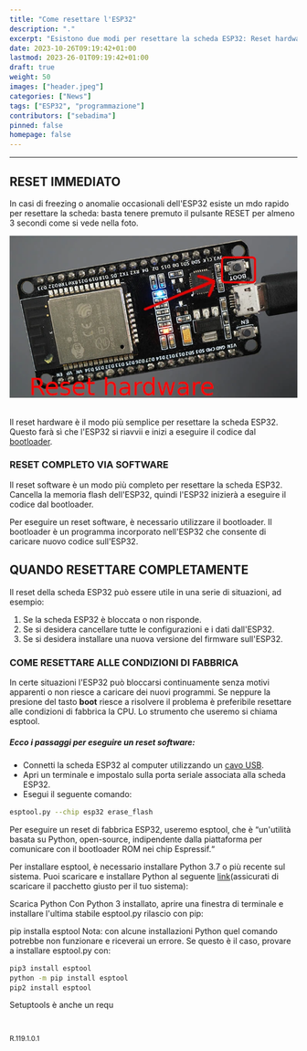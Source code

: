```yaml
---
title: "Come resettare l'ESP32"
description: "."
excerpt: "Esistono due modi per resettare la scheda ESP32: Reset hardware: Tenere premuto il pulsante RESET per almeno 3 secondi. Reset software: Utilizzare il bootloader..."
date: 2023-10-26T09:19:42+01:00
lastmod: 2023-26-01T09:19:42+01:00
draft: true
weight: 50
images: ["header.jpeg"]
categories: ["News"]
tags: ["ESP32", "programmazione"]
contributors: ["sebadima"]
pinned: false
homepage: false
---
```




<hr>

## RESET IMMEDIATO
In casi di freezing o anomalie occasionali dell'ESP32 esiste un mdo rapido per resettare la scheda: basta tenere premuto il pulsante RESET per almeno 3 secondi come si vede nella foto.

<img width="800" class="x figure-img img-fluid lazyload blur-up" src="images/101.webp" alt="il tasto di reset hardware dell'ESP32">

<br>
<br>

Il reset hardware è il modo più semplice per resettare la scheda ESP32. Questo farà sì che l'ESP32 si riavvii e inizi a eseguire il codice dal <a href="https://docs.espressif.com/projects/esp-idf/en/latest/esp32/api-guides/bootloader.html" target="_blank" rel="noopener">bootloader</a>.

### RESET COMPLETO VIA SOFTWARE

Il reset software è un modo più completo per resettare la scheda ESP32. Cancella la memoria flash dell'ESP32, quindi l'ESP32 inizierà a eseguire il codice dal bootloader.

Per eseguire un reset software, è necessario utilizzare il bootloader. Il bootloader è un programma incorporato nell'ESP32 che consente di caricare nuovo codice sull'ESP32.

## QUANDO RESETTARE COMPLETAMENTE
Il reset della scheda ESP32 può essere utile in una serie di situazioni, ad esempio:

1. Se la scheda ESP32 è bloccata o non risponde.
2. Se si desidera cancellare tutte le configurazioni e i dati dall'ESP32.
3. Se si desidera installare una nuova versione del firmware sull'ESP32.

### COME RESETTARE ALLE CONDIZIONI DI FABBRICA

In certe situazioni l'ESP32 può bloccarsi continuamente senza motivi apparenti o non riesce a caricare dei nuovi programmi. Se neppure la presione del tasto **boot** riesce a risolvere il problema è preferibile resettare alle condizioni di fabbrica la CPU. Lo strumento che useremo si chiama esptool.
##### Ecco i passaggi per eseguire un reset software:


- Connetti la scheda ESP32 al computer utilizzando un <a href="https://linuxhint.com/cable-used-for-esp32/" target="_blank" rel="noopener">cavo USB</a>.
- Apri un terminale e impostalo sulla porta seriale associata alla scheda ESP32.
- Esegui il seguente comando:


```bash
esptool.py --chip esp32 erase_flash
```

Per eseguire un reset di fabbrica ESP32, useremo esptool, che è “un'utilità basata su Python, open-source, indipendente dalla piattaforma per comunicare con il bootloader ROM nei chip Espressif.“

Per installare esptool, è necessario installare Python 3.7 o più recente sul sistema. Puoi scaricare e installare Python al seguente  <a href="https://www.python.org/downloads/" target="_blank" rel="noopener">link</a>(assicurati di scaricare il pacchetto giusto per il tuo sistema):

Scarica Python
Con Python 3 installato, aprire una finestra di terminale e installare l'ultima stabile esptool.py rilascio con pip:

pip installa esptool
Nota: con alcune installazioni Python quel comando potrebbe non funzionare e riceverai un errore. Se questo è il caso, provare a installare esptool.py con:

```bash
pip3 install esptool
python -m pip install esptool
pip2 install esptool
```
Setuptools è anche un requ


<br>
<p style="font-size: 12px;"> R.119.1.0.1 </p>
<br>
